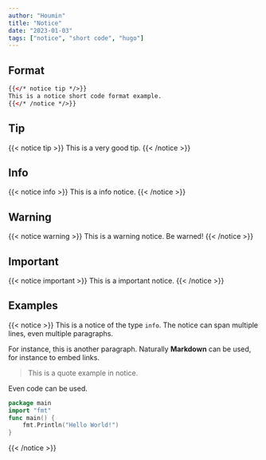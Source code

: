 ```yaml
---
author: "Houmin"
title: "Notice"
date: "2023-01-03"
tags: ["notice", "short code", "hugo"]
---
```


## Format

```html
{{</* notice tip */>}}
This is a notice short code format example.
{{</* /notice */>}}
```

## Tip

{{< notice tip >}}
This is a very good tip.
{{< /notice >}}

## Info

{{< notice info >}}
This is a info notice.
{{< /notice >}}

## Warning
{{< notice warning >}}
This is a warning notice. Be warned!
{{< /notice >}}

## Important

{{< notice important >}}
This is a important notice.
{{< /notice >}}

## Examples

{{< notice >}}
This is a notice of the type `info`. The notice can span multiple lines, even multiple paragraphs.

For instance, this is another paragraph. Naturally **Markdown** can be used, for instance to embed links.

> This is a quote example in notice.

Even code can be used.
```go
package main
import "fmt"
func main() {
	fmt.Println("Hello World!")
}
```
{{< /notice >}}
